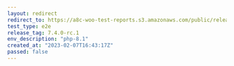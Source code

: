 ```yaml
---
layout: redirect
redirect_to: https://a8c-woo-test-reports.s3.amazonaws.com/public/release/7.4.0-rc.1/php-8.1/e2e/index.html
test_type: e2e
release_tag: 7.4.0-rc.1
env_description: "php-8.1"
created_at: "2023-02-07T16:43:17Z"
passed: false
---
```

